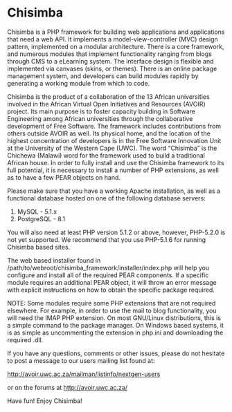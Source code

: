 Chisimba
========

Chisimba is a PHP framework for building web applications and applications that need a web API. It implements a model-view-controller (MVC) design pattern, implemented on a modular architecture. There is a core framework, and numerous modules that implement functionality ranging from blogs through CMS to a eLearning system. The interface design is flexible and implemented via canvases (skins, or themes). There is an online package management system, and developers can build modules rapidly by generating a working module from which to code.


Chisimba is the product of a collaboration of the 13 African universities involved in the African Virtual Open Initiatives and Resources (AVOIR) project. Its main purpose is to foster capacity building in Software Engineering among African universities through the collaborative development of Free Software. The framework includes contributions from others outside AVOIR as well. Its physical home, and the location of the highest concentration of developers is in the Free Software Innovation Unit at the University of the Western Cape (UWC). The word “Chisimba” is the Chichewa (Malawi) word for the framework used to build a traditional African house.
In order to fully install and use the Chisimba framework to its full potential, it is necessary to install a number of PHP extensions, as well as to have a few PEAR objects on hand.

Please make sure that you have a working Apache installation, as well as a functional database hosted on one of the following database servers:

1. MySQL - 5.1.x
2. PostgreSQL - 8.1

You will also need at least PHP version 5.1.2 or above, however, PHP-5.2.0 is not yet supported. We recommend that you use PHP-5.1.6 for running Chisimba based sites.

The web based installer found in /path/to/webroot/chisimba_framework/installer/index.php will help you configure and install all of the required PEAR components. If a specific module requires an additional PEAR object, it will throw an error message with explicit instructions on how to obtain the specific package required.

NOTE: Some modules require some PHP extensions that are not required elsewhere. For example, in order to use the mail to blog functionality, you will need the IMAP PHP extension. On most GNU/Linux distributions, this is a simple command to the package manager. On Windows based systems, it is as simple as uncommenting the extension in php.ini and downloading the required .dll.

If you have any questions, comments or other issues, please do not hesitate to post a message to our users mailing list found at:

http://avoir.uwc.ac.za/mailman/listinfo/nextgen-users

or on the forums at http://avoir.uwc.ac.za/

Have fun! Enjoy Chisimba!
